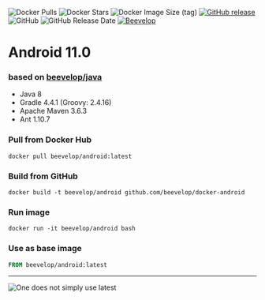 ![Docker Pulls](https://img.shields.io/docker/pulls/beevelop/android.svg?style=for-the-badge)
![Docker Stars](https://img.shields.io/docker/stars/beevelop/android?style=for-the-badge)
![Docker Image Size (tag)](https://img.shields.io/docker/image-size/beevelop/android/latest?style=for-the-badge)
[![GitHub release](https://img.shields.io/github/release/beevelop/docker-android.svg?style=for-the-badge)](https://github.com/beevelop/docker-android/releases)
![GitHub](https://img.shields.io/github/license/beevelop/docker-android?style=for-the-badge)
![GitHub Release Date](https://img.shields.io/github/release-date/beevelop/docker-android?style=for-the-badge)
[![Beevelop](https://img.shields.io/badge/-%20Made%20with%20%F0%9F%8D%AF%20by%20%F0%9F%90%9Dvelop-blue.svg?style=for-the-badge)](https://beevelop.com)

# Android 11.0
### based on [beevelop/java](https://github.com/beevelop/docker-java)
- Java 8
- Gradle 4.4.1 (Groovy: 2.4.16)
- Apache Maven 3.6.3
- Ant 1.10.7

### Pull from Docker Hub
```
docker pull beevelop/android:latest
```

### Build from GitHub
```
docker build -t beevelop/android github.com/beevelop/docker-android
```

### Run image
```
docker run -it beevelop/android bash
```

### Use as base image
```Dockerfile
FROM beevelop/android:latest
```

----

![One does not simply use latest](https://i.imgflip.com/1fgwxr.jpg)
